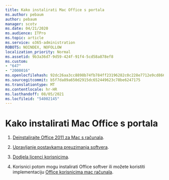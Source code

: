 ```yaml
---
title: Kako instalirati Mac Office s portala
ms.author: pebaum
author: pebaum
manager: scotv
ms.date: 04/21/2020
ms.audience: ITPro
ms.topic: article
ms.service: o365-administration
ROBOTS: NOINDEX, NOFOLLOW
localization_priority: Normal
ms.assetid: 9b3a36d7-9d59-424f-91f4-5cd58a878ef8
ms.custom:
- "647"
- "2000016"
ms.openlocfilehash: 92dc26aa3cc8898b74fb784ff23196282c0c228e7712e9cd86690ec1db63040e
ms.sourcegitcommit: b5f7da89a650d2915dc652449623c78be6247175
ms.translationtype: MT
ms.contentlocale: hr-HR
ms.lasthandoff: 08/05/2021
ms.locfileid: "54002145"
---
```

# <a name="how-to-install-mac-office-from-the-portal"></a>Kako instalirati Mac Office s portala

1. [Deinstalirajte Office 2011 za Mac s računala](https://support.office.com/article/4bfcd230-0ea1-4656-bf30-dbfa44d358fa?wt.mc_id=Alchemy_ClientDIA).

2. [Upravljanje postavkama preuzimanja softvera](https://docs.microsoft.com/DeployOffice/manage-software-download-settings-office-365).

3. [Dodjela licenci korisnicima](https://docs.microsoft.com/microsoft-365/admin/manage/assign-licenses-to-users).

4. Korisnici potom mogu instalirati Office softver ili možete koristiti implementaciju [Office korisnicima mac računala](https://docs.microsoft.com/DeployOffice/mac/deployment-guide-for-office-for-mac).